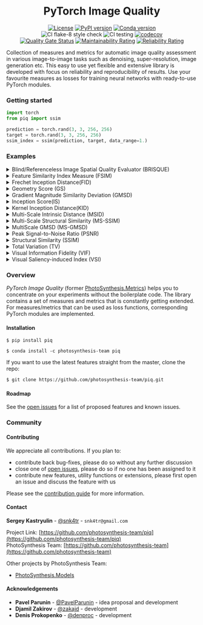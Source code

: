 <div align="center">

# PyTorch Image Quality
[![License][license-shield]][license-url]
[![PyPI version][pypi-version-shield]][pypi-version-url]
[![Conda version][conda-version-shield]][conda-version-url]  
![CI flake-8 style check][ci-flake-8-style-check-shield]
![CI testing][ci-testing]
[![codecov][codecov-shield]][codecov-url]  
[![Quality Gate Status][quality-gate-status-shield]][quality-gate-status-url]
[![Maintainability Rating][maintainability-raiting-shield]][maintainability-raiting-url]
[![Reliability Rating][reliability-rating-badge]][reliability-rating-url]
</div>

<!-- ABOUT THE PROJECT -->

Collection of measures and metrics for automatic image quality assessment in various image-to-image tasks such as 
denoising, super-resolution, image generation etc. 
This easy to use yet flexible and extensive library is developed with focus on reliability and 
reproducibility of results.
Use your favourite measures as losses for training neural networks with ready-to-use PyTorch modules.  

<!-- GETTING STARTED -->
### Getting started  

```python
import torch
from piq import ssim

prediction = torch.rand(3, 3, 256, 256)
target = torch.rand(3, 3, 256, 256)
ssim_index = ssim(prediction, target, data_range=1.)
```


<!-- EXAMPLES -->
### Examples

<!-- BRISQUE EXAMPLES -->
<details>
<summary>Blind/Referenceless Image Spatial Quality Evaluator (BRISQUE)</summary>
<p>

To compute [BRISQUE score](https://live.ece.utexas.edu/publications/2012/TIP%20BRISQUE.pdf) as a measure, use lower case function from the library:
```python
import torch
from piq import brisque
from typing import Union, Tuple

prediction = torch.rand(3, 3, 256, 256)
brisque_index: torch.Tensor = brisque(prediction, data_range=1.)
```

In order to use BRISQUE as a loss function, use corresponding PyTorch module:
```python
import torch
from piq import BRISQUELoss

loss = BRISQUELoss(data_range=1.)
prediction = torch.rand(3, 3, 256, 256, requires_grad=True)
output: torch.Tensor = loss(prediction)
output.backward()
```
</p>
</details>

<!-- FSIM EXAMPLES -->
 <details>
 <summary>Feature Similarity Index Measure (FSIM)</summary>
 <p>

  To compute [FSIM](https://www4.comp.polyu.edu.hk/~cslzhang/IQA/TIP_IQA_FSIM.pdf) as a measure, use lower case function from the library:
 ```python
 import torch
 from piq import fsim

 prediction = torch.rand(3, 3, 256, 256)
 target = torch.rand(3, 3, 256, 256)
 vsi_index: torch.Tensor = fsim(prediction, target, data_range=1.)
 ```

  In order to use FSIM as a loss function, use corresponding PyTorch module:
 ```python
 import torch
 from piq import FSIMLoss

 loss = FSIMLoss(data_range=1.)
 prediction = torch.rand(3, 3, 256, 256, requires_grad=True)
 target = torch.rand(3, 3, 256, 256)
 output: torch.Tensor = loss(prediction, target)
 output.backward()
 ```
 </p>
 </details>
 
 <!-- FID EXAMPLES -->
 <details>
 <summary>Frechet Inception Distance(FID)</summary>
 <p>
 
 Use `FID` class to compute [FID score](https://arxiv.org/abs/1706.08500) from image features, 
 pre-extracted from some feature extractor network:
 ```python
 import torch
 from piq import FID
 
 fid_metric = FID()
 prediction_feats = torch.rand(10000, 1024)
 target_feats = torch.rand(10000, 1024)
 msid: torch.Tensor = fid_metric(prediction_feats, target_feats)
 ```
  
 If image features are not available, extract them using `_compute_feats` of `FID` class. 
 Please note that `_compute_feats` consumes a data loader of predefined format.
 ```python
 import torch
 from  torch.utils.data import DataLoader
 from piq import FID
 
 first_dl, second_dl = DataLoader(), DataLoader()
 fid_metric = FID() 
 first_feats = fid_metric._compute_feats(first_dl)
 second_feats = fid_metric._compute_feats(second_dl)
 msid: torch.Tensor = fid_metric(first_feats, second_feats)
 ```  
 </p>
 </details>
 
 <!-- GS EXAMPLES -->
 <details>
 <summary>Geometry Score (GS)</summary>
 <p>
 
 Use `GS` class to compute [Geometry Score](https://arxiv.org/abs/1802.02664) from image features, 
 pre-extracted from some feature extractor network. Computation is heavily CPU dependent, adjust `num_workers` parameter according to your system configuration:
 ```python
 import torch
 from piq import GS
 
 gs_metric = GS(sample_size=64, num_iters=100, i_max=100, num_workers=4)
 prediction_feats = torch.rand(10000, 1024)
 target_feats = torch.rand(10000, 1024)
 gs: torch.Tensor = gs_metric(prediction_feats, target_feats)
 ```
 
 GS metric requiers `gudhi` library which is not installed by default. 
 If you use conda, write: `conda install -c conda-forge gudhi`, otherwise follow [installation guide](http://gudhi.gforge.inria.fr/python/latest/installation.html).
 </p>
 </details>
 
 <!-- GMSD EXAMPLES -->
 <details>
 <summary>Gradient Magnitude Similarity Deviation (GMSD)</summary>
 <p>
 
 This is port of MATLAB version from the authors of original paper.
 It can be used both as a measure and as a loss function. In any case it should me minimized.
 Usually values of GMSD lie in [0, 0.35] interval.
 ```python
 import torch
 from piq import GMSDLoss
 
 loss = GMSDLoss(data_range=1.)
 prediction = torch.rand(3, 3, 256, 256, requires_grad=True)
 target = torch.rand(3, 3, 256, 256)
 output: torch.Tensor = loss(prediction, target)
 output.backward()
 ```
 </p>
 </details>
 
 <!-- IS EXAMPLES -->
 <details>
 <summary>Inception Score(IS)</summary>
 <p>
 
 Use `inception_score` function to compute [IS](https://arxiv.org/abs/1606.03498) from image features, 
 pre-extracted from some feature extractor network. Note, that we follow recomendations from paper [A Note on the Inception Score](https://arxiv.org/pdf/1801.01973.pdf), which proposed small modification to original algorithm:
 ```python
 import torch
 from piq import inception_score
 
 prediction_feats = torch.rand(10000, 1024)
 mean, variance = inception_score(prediction_feats, num_splits=10)
 ```
  
 To compute difference between IS for 2 sets of image features, use `IS` class.
 ```python
 import torch
 from piq import IS
 
 
 is_metric = IS(distance='l1') 
 prediction_feats = torch.rand(10000, 1024)
 target_feats = torch.rand(10000, 1024)
 distance: torch.Tensor = is_metric(prediction_feats, target_feats)
 ```  
 </p>
 </details>
 
 <!-- KID EXAMPLES -->
 <details>
 <summary>Kernel Inception Distance(KID)</summary>
 <p>
 
 Use `KID` class to compute [KID score](https://arxiv.org/abs/1801.01401) from image features, 
 pre-extracted from some feature extractor network:
 ```python
 import torch
 from piq import KID
 
 kid_metric = KID()
 prediction_feats = torch.rand(10000, 1024)
 target_feats = torch.rand(10000, 1024)
 kid: torch.Tensor = kid_metric(prediction_feats, target_feats)
 ```
  
 If image features are not available, extract them using `_compute_feats` of `KID` class. 
 Please note that `_compute_feats` consumes a data loader of predefined format. 
 ```python
 import torch
 from  torch.utils.data import DataLoader
 from piq import KID
 
 first_dl, second_dl = DataLoader(), DataLoader()
 kid_metric = KID() 
 first_feats = kid_metric._compute_feats(first_dl)
 second_feats = kid_metric._compute_feats(second_dl)
 kid: torch.Tensor = kid_metric(first_feats, second_feats)
 ```  
 </p>
 </details>
 
 <!-- MSID EXAMPLES -->
 <details>
 <summary>Multi-Scale Intrinsic Distance (MSID)</summary>
 <p>
 
 Use `MSID` class to compute [MSID score](https://arxiv.org/abs/1905.11141) from image features, 
 pre-extracted from some feature extractor network: 
 ```python
 import torch
 from piq import MSID
 
 msid_metric = MSID()
 prediction_feats = torch.rand(10000, 1024)
 target_feats = torch.rand(10000, 1024)
 msid: torch.Tensor = msid_metric(prediction_feats, target_feats)
 ```
 
 If image features are not available, extract them using `_compute_feats` of `MSID` class. 
 Please note that `_compute_feats` consumes a data loader of predefined format.
 ```python
 import torch
 from  torch.utils.data import DataLoader
 from piq import MSID
 
 first_dl, second_dl = DataLoader(), DataLoader()
 msid_metric = MSID() 
 first_feats = msid_metric._compute_feats(first_dl)
 second_feats = msid_metric._compute_feats(second_dl)
 msid: torch.Tensor = msid_metric(first_feats, second_feats)
 ```  
 </p>
 </details>
 
 <!-- MS-SSIM EXAMPLES -->
 <details>
 <summary>Multi-Scale Structural Similarity (MS-SSIM)</summary>
 <p>
 
 To compute MS-SSIM index as a measure, use lower case function from the library:
 ```python
 import torch
 from piq import multi_scale_ssim
 
 prediction = torch.rand(3, 3, 256, 256)
 target = torch.rand(3, 3, 256, 256) 
 ms_ssim_index: torch.Tensor = multi_scale_ssim(prediction, target, data_range=1.)
 ```
 
 In order to use MS-SSIM as a loss function, use corresponding PyTorch module:
 ```python
 import torch
 from piq import MultiScaleSSIMLoss
 
 loss = MultiScaleSSIMLoss(data_range=1.)
 prediction = torch.rand(3, 3, 256, 256, requires_grad=True)
 target = torch.rand(3, 3, 256, 256)
 output: torch.Tensor = loss(prediction, target)
 output.backward()
 ```
 </p>
 </details>
 
 <!-- MultiScale GMSD EXAMPLES -->
 <details>
 <summary>MultiScale GMSD (MS-GMSD)</summary>
 <p>
 
 It can be used both as a measure and as a loss function. In any case it should me minimized.
 By defualt scale weights are initialized with values from the paper. You can change them by passing a list of 4 variables to `scale_weights` argument during initialization. Both GMSD and MS-GMSD computed for greyscale images, but to take contrast changes into account authors propoced to also add chromatic component. Use flag `chromatic` to use MS-GMSDc version of the loss
 ```python
 import torch
 from piq import MultiScaleGMSDLoss
 
 loss = MultiScaleGMSDLoss(chromatic=True, data_range=1.)
 prediction = torch.rand(3, 3, 256, 256, requires_grad=True)
 target = torch.rand(3, 3, 256, 256)
 output: torch.Tensor = loss(prediction, target)
 output.backward()
 ```
 </p>
 </details>

<!-- PSNR EXAMPLES -->
<details>
<summary>Peak Signal-to-Noise Ratio (PSNR)</summary>
<p>

To compute PSNR as a measure, use lower case function from the library.
By default it computes average of PSNR if more than 1 image is included in batch.
You can specify other reduction methods by `reduction` flag.

```python
import torch
from piq import psnr
from typing import Union, Tuple

prediction = torch.rand(3, 3, 256, 256)
target = torch.rand(3, 3, 256, 256) 
psnr_mean = psnr(prediction, target, data_range=1., reduction='mean')
psnr_per_image = psnr(prediction, target, data_range=1., reduction='none')
```

Note: Colour images are first converted to YCbCr format and only luminance component is considered.
</p>
</details>

<!-- SSIM EXAMPLES -->
<details>
<summary>Structural Similarity (SSIM)</summary>
<p>

To compute SSIM index as a measure, use lower case function from the library:
```python
import torch
from piq import ssim
from typing import Union, Tuple

prediction = torch.rand(3, 3, 256, 256)
target = torch.rand(3, 3, 256, 256) 
ssim_index: Union[torch.Tensor, Tuple[torch.Tensor, torch.Tensor]] = ssim(prediction, target, data_range=1.)
```

In order to use SSIM as a loss function, use corresponding PyTorch module:
```python
import torch
from piq import SSIMLoss

loss = SSIMLoss(data_range=1.)
prediction = torch.rand(3, 3, 256, 256, requires_grad=True)
target = torch.rand(3, 3, 256, 256)
output: torch.Tensor = loss(prediction, target)
output.backward()
```
</p>
</details>

<!-- TV EXAMPLES -->
<details>
<summary>Total Variation (TV)</summary>
<p>

To compute TV as a measure, use lower case function from the library:
```python
import torch
from piq import total_variation

data = torch.rand(3, 3, 256, 256) 
tv: torch.Tensor = total_variation(data)
```

In order to use TV as a loss function, use corresponding PyTorch module:
```python
import torch
from piq import TVLoss

loss = TVLoss()
prediction = torch.rand(3, 3, 256, 256, requires_grad=True)
output: torch.Tensor = loss(prediction)
output.backward()
```
</p>
</details>

<!-- VIF EXAMPLES -->
<details>
<summary>Visual Information Fidelity (VIF)</summary>
<p>

To compute VIF as a measure, use lower case function from the library:
```python
import torch
from piq import vif_p

predicted = torch.rand(3, 3, 256, 256)
target = torch.rand(3, 3, 256, 256)
vif: torch.Tensor = vif_p(predicted, target, data_range=1.)
```

In order to use VIF as a loss function, use corresponding PyTorch class:
```python
import torch
from piq import VIFLoss

loss = VIFLoss(sigma_n_sq=2.0, data_range=1.)
prediction = torch.rand(3, 3, 256, 256, requires_grad=True)
target = torch.rand(3, 3, 256, 256)
output: torch.Tensor = loss(prediction, target)
output.backward()
```

Note, that VIFLoss returns `1 - VIF` value.
</p>
</details>

<!-- VSI EXAMPLES -->
<details>
<summary>Visual Saliency-induced Index (VSI)</summary>
<p>

To compute [VSI score](https://ieeexplore.ieee.org/document/6873260) as a measure, use lower case function from the library:
```python
import torch
from piq import vsi

prediction = torch.rand(3, 3, 256, 256)
target = torch.rand(3, 3, 256, 256)
vsi_index: torch.Tensor = vsi(prediction, target, data_range=1.)
```

In order to use VSI as a loss function, use corresponding PyTorch module:
```python
import torch
from piq import VSILoss

loss = VSILoss(data_range=1.)
prediction = torch.rand(3, 3, 256, 256, requires_grad=True)
target = torch.rand(3, 3, 256, 256)
output: torch.Tensor = loss(prediction, target)
output.backward()
```
</p>
</details>


### Overview

*PyTorch Image Quality* (former [PhotoSynthesis.Metrics](https://pypi.org/project/photosynthesis-metrics/0.4.0/)) helps you to concentrate on your experiments without the boilerplate code.
The library contains a set of measures and metrics that is constantly getting extended. 
For measures/metrics that can be used as loss functions, corresponding PyTorch modules are implemented.
 


#### Installation

`$ pip install piq`

`$ conda install -c photosynthesis-team piq`
 
If you want to use the latest features straight from the master, clone the repo:
```sh
$ git clone https://github.com/photosynthesis-team/piq.git
```

<!-- ROADMAP -->
#### Roadmap

See the [open issues](https://github.com/photosynthesis-team/piq/issues) for a list of proposed 
features and known issues.


<!-- COMMUNITY -->
### Community


<!-- CONTRIBUTING -->
#### Contributing

We appreciate all contributions. If you plan to: 
- contribute back bug-fixes, please do so without any further discussion
- close one of [open issues](https://github.com/photosynthesis-team/piq/issues), please do so if no one has been assigned to it
- contribute new features, utility functions or extensions, please first open an issue and discuss the feature with us

Please see the [contribution guide](CONTRIBUTING.md) for more information.


<!-- CONTACT -->
#### Contact

**Sergey Kastryulin** - [@snk4tr](https://github.com/snk4tr) - `snk4tr@gmail.com`

Project Link: [https://github.com/photosynthesis-team/piq](https://github.com/photosynthesis-team/piq)  
PhotoSynthesis Team: [https://github.com/photosynthesis-team](https://github.com/photosynthesis-team)

Other projects by PhotoSynthesis Team:  
* [PhotoSynthesis.Models](https://github.com/photosynthesis-team/photosynthesis.models)

<!-- ACKNOWLEDGEMENTS -->
#### Acknowledgements

* **Pavel Parunin** - [@PavelParunin](https://github.com/ParuninPavel) - idea proposal and development
* **Djamil Zakirov** - [@zakajd](https://github.com/zakajd) - development
* **Denis Prokopenko** - [@denproc](https://github.com/denproc) - development



<!-- MARKDOWN LINKS & IMAGES -->
<!-- https://www.markdownguide.org/basic-syntax/#reference-style-links -->
[license-shield]: https://img.shields.io/badge/License-Apache%202.0-blue.svg
[license-url]: https://github.com/photosynthesis-team/piq/blob/master/LICENSE
[ci-flake-8-style-check-shield]: https://github.com/photosynthesis-team/piq/workflows/flake-8%20style%20check/badge.svg
[ci-testing]: https://github.com/photosynthesis-team/piq/workflows/testing/badge.svg
[pypi-version-shield]: https://badge.fury.io/py/piq.svg
[pypi-version-url]: https://badge.fury.io/py/piq
[conda-version-shield]: https://anaconda.org/photosynthesis-team/piq/badges/version.svg
[conda-version-url]: https://anaconda.org/photosynthesis-team/piq
[quality-gate-status-shield]: https://sonarcloud.io/api/project_badges/measure?project=photosynthesis-team_photosynthesis.metrics&metric=alert_status
[quality-gate-status-url]: https://sonarcloud.io/dashboard?id=photosynthesis-team_photosynthesis.metrics
[maintainability-raiting-shield]: https://sonarcloud.io/api/project_badges/measure?project=photosynthesis-team_photosynthesis.metrics&metric=sqale_rating
[maintainability-raiting-url]: https://sonarcloud.io/dashboard?id=photosynthesis-team_photosynthesis.metrics
[reliability-rating-badge]: https://sonarcloud.io/api/project_badges/measure?project=photosynthesis-team_photosynthesis.metrics&metric=reliability_rating
[reliability-rating-url]:https://sonarcloud.io/dashboard?id=photosynthesis-team_photosynthesis.metrics
[codecov-shield]:https://codecov.io/gh/photosynthesis-team/piq/branch/master/graph/badge.svg
[codecov-url]:https://codecov.io/gh/photosynthesis-team/piq